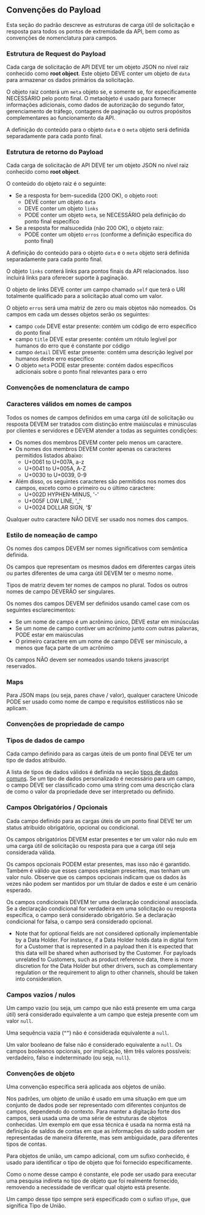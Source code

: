 ## Convenções do Payload 

Esta seção do padrão descreve as estruturas de carga útil de solicitação e resposta para todos os pontos de extremidade da API, bem como as convenções de nomenclatura para campos.

### Estrutura de Request do Payload

Cada carga de solicitação de API DEVE ter um objeto JSON no nível raiz conhecido como **root object**. Este objeto DEVE conter um objeto de `data` para armazenar os dados primários da solicitação.

O objeto raiz conterá um `meta` objeto se, e somente se, for especificamente NECESSÁRIO pelo ponto final. O metaobjeto é usado para fornecer informações adicionais, como dados de autorização do segundo fator, gerenciamento de tráfego, contagens de paginação ou outros propósitos complementares ao funcionamento da API.

A definição do conteúdo para o objeto `data` e o `meta` objeto será definida separadamente para cada ponto final.

### Estrutura de retorno do Payload

Cada carga de solicitação de API DEVE ter um objeto JSON no nível raiz conhecido como **root object**.

O conteúdo do objeto raiz é o seguinte:

* Se a resposta for bem-sucedida (200 OK), o objeto root:
    - DEVE conter um objeto `data`
    - DEVE conter um objeto `links`
    - PODE conter um objeto `meta`, se NECESSÁRIO pela definição do ponto final específico
* Se a resposta for malsucedida (não 200 OK), o objeto raiz:
    - PODE conter um objeto `erros` (conforme a definição específica do ponto final)
    
A definição do conteúdo para o objeto `data` e o `meta` objeto será definida separadamente para cada ponto final.

O objeto `links` conterá links para pontos finais da API relacionados. Isso incluirá links para oferecer suporte à paginação.

O objeto de links DEVE conter um campo chamado `self` que terá o URI totalmente qualificado para a solicitação atual como um valor.

O objeto `erros` será uma matriz de zero ou mais objetos não nomeados. Os campos em cada um desses objetos serão os seguintes:

* campo `code` DEVE estar presente: contém um código de erro específico do ponto final
* campo `title` DEVE estar presente: contém um rótulo legível por humanos do erro que é constante por código
* campo `detail` DEVE estar presente: contém uma descrição legível por humanos deste erro específico
* O objeto `meta` PODE estar presente: contém dados específicos adicionais sobre o ponto final relevantes para o erro

### Convenções de nomenclatura de campo

### Caracteres válidos em nomes de campos

Todos os nomes de campos definidos em uma carga útil de solicitação ou resposta DEVEM ser tratados com distinção entre maiúsculas e minúsculas por clientes e servidores e DEVEM atender a todas as seguintes condições:

* Os nomes dos membros DEVEM conter pelo menos um caractere.
* Os nomes dos membros DEVEM conter apenas os caracteres permitidos listados abaixo:
    - U+0061 to U+007A, a-z
    - U+0041 to U+005A, A-Z
    - U+0030 to U+0039, 0-9
* Além disso, os seguintes caracteres são permitidos nos nomes dos campos, exceto como o primeiro ou o último caractere:
    - U+002D HYPHEN-MINUS, '-'
    - U+005F LOW LINE, '_'
    - U+0024 DOLLAR SIGN, '$'

Qualquer outro caractere NÃO DEVE ser usado nos nomes dos campos.

### Estilo de nomeação de campo

Os nomes dos campos DEVEM ser nomes significativos com semântica definida.

Os campos que representam os mesmos dados em diferentes cargas úteis ou partes diferentes de uma carga útil DEVEM ter o mesmo nome.

Tipos de matriz devem ter nomes de campos no plural. Todos os outros nomes de campo DEVERÃO ser singulares.

Os nomes dos campos DEVEM ser definidos usando camel case com os seguintes esclarecimentos:

* Se um nome de campo é um acrônimo único, DEVE estar em minúsculas
* Se um nome de campo contiver um acrônimo junto com outras palavras, PODE estar em maiúsculas
* O primeiro caractere em um nome de campo DEVE ser minúsculo, a menos que faça parte de um acrônimo

Os campos NÃO devem ser nomeados usando tokens javascript reservados.

### Maps

Para JSON maps (ou seja, pares chave / valor), qualquer caractere Unicode PODE ser usado como nome de campo e requisitos estilísticos não se aplicam.

### Convenções de propriedade de campo

### Tipos de dados de campo


Cada campo definido para as cargas úteis de um ponto final DEVE ter um tipo de dados atribuído.

A lista de tipos de dados válidos é definida na seção [tipos de dados comuns](#common_field_types). Se um tipo de dados personalizado é necessário para um campo, o campo DEVE ser classificado como uma string com uma descrição clara de como o valor da propriedade deve ser interpretado ou definido.

### Campos Obrigatórios / Opcionais

Cada campo definido para as cargas úteis de um ponto final DEVE ter um status atribuído obrigatório, opcional ou condicional.

Os campos obrigatórios DEVEM estar presentes e ter um valor não nulo em uma carga útil de solicitação ou resposta para que a carga útil seja considerada válida.

Os campos opcionais PODEM estar presentes, mas isso não é garantido. Também é válido que esses campos estejam presentes, mas tenham um valor nulo. Observe que os campos opcionais indicam que os dados às vezes não podem ser mantidos por um titular de dados e este é um cenário esperado.

Os campos condicionais DEVEM ter uma declaração condicional associada. Se a declaração condicional for verdadeira em uma solicitação ou resposta específica, o campo será considerado obrigatório. Se a declaração condicional for falsa, o campo será considerado opcional.

*  Note that for optional fields are not considered optionally implementable by a Data Holder. For instance, if a Data Holder holds data in digital form for a Customer that is represented in a payload then it is expected that this data will be shared when authorised by the Customer. For payloads unrelated to Customers, such as product reference data, there is more discretion for the Data Holder but other drivers, such as complementary regulation or the requirement to align to other channels, should be taken into consideration. 

### Campos vazios / nulos

Um campo vazio (ou seja, um campo que não está presente em uma carga útil) será considerado equivalente a um campo que esteja presente com um valor `null`.

Uma sequência vazia (`“”`) não é considerada equivalente a `null`.

Um valor booleano de false não é considerado equivalente a `null`. Os campos booleanos opcionais, por implicação, têm três valores possíveis: verdadeiro, falso e indeterminado (ou seja, `null`).

### Convenções de objeto

Uma convenção específica será aplicada aos objetos de união.

Nos padrões, um objeto de união é usado em uma situação em que um conjunto de dados pode ser representado com diferentes conjuntos de campos, dependendo do contexto. Para manter a digitação forte dos campos, será usada uma de uma série de estruturas de objetos conhecidas. Um exemplo em que essa técnica é usada na norma está na definição de saldos de contas em que as informações do saldo podem ser representadas de maneira diferente, mas sem ambiguidade, para diferentes tipos de contas.

Para objetos de união, um campo adicional, com um sufixo conhecido, é usado para identificar o tipo de objeto que foi fornecido especificamente.

Como o nome desse campo é constante, ele pode ser usado para executar uma pesquisa indireta no tipo de objeto que foi realmente fornecido, removendo a necessidade de verificar qual objeto está presente.

Um campo desse tipo sempre será especificado com o sufixo `UType`, que significa Tipo de União.